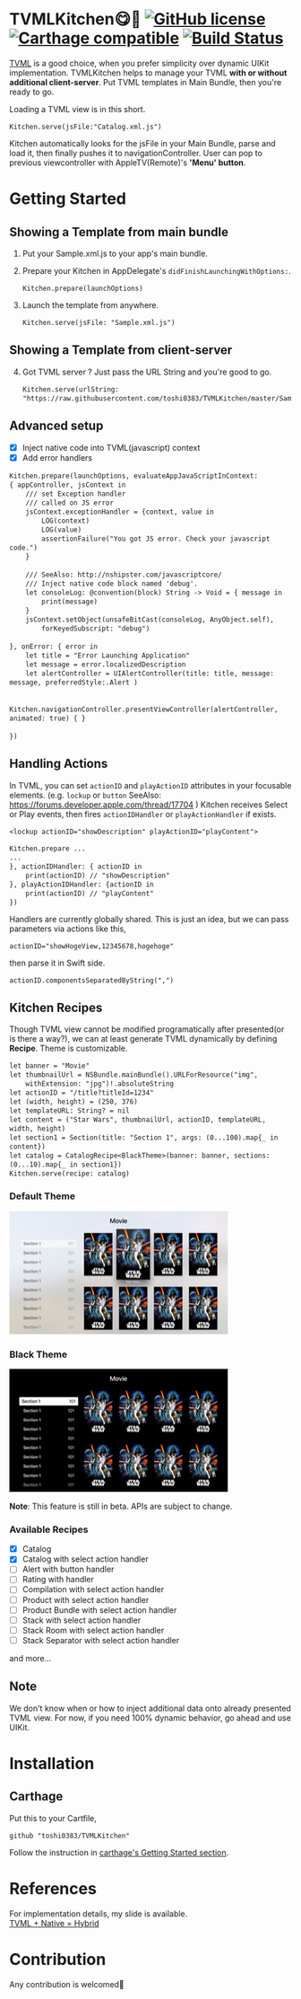 # TVMLKitchen😋🍴  [![GitHub license](https://img.shields.io/badge/license-MIT-lightgrey.svg)](https://raw.githubusercontent.com/Carthage/Carthage/master/LICENSE.md) [![Carthage compatible](https://img.shields.io/badge/Carthage-compatible-4BC51D.svg?style=flat)](https://github.com/Carthage/Carthage) [![Build Status](https://www.bitrise.io/app/de994b854e5c425f.svg?token=GZp-KU8RDjmewA2Hdj27fQ)](https://www.bitrise.io/app/de994b854e5c425f)

[TVML](https://developer.apple.com/library/tvos/documentation/LanguagesUtilities/Conceptual/ATV_Template_Guide/) is a good choice, when you prefer simplicity over dynamic UIKit implementation. TVMLKitchen helps to manage your TVML **with or without additional client-server**.  Put TVML templates in Main Bundle, then you're ready to go.

Loading a TVML view is in this short.

```
Kitchen.serve(jsFile:"Catalog.xml.js")
```

Kitchen automatically looks for the jsFile in your Main Bundle, parse and load it, then finally pushes it to navigationController. User can pop to previous viewcontroller with AppleTV(Remote)'s **'Menu' button**.

# Getting Started

## Showing a Template from main bundle

1. Put your Sample.xml.js to your app's main bundle.

2. Prepare your Kitchen in AppDelegate's `didFinishLaunchingWithOptions:`.
    ```
    Kitchen.prepare(launchOptions)
    ```

3. Launch the template from anywhere.
    ```
    Kitchen.serve(jsFile: "Sample.xml.js")
    ```

## Showing a Template from client-server

<ol start="4">
<li><p>Got TVML server ? Just pass the URL String and you're good to go.</p>
    <pre><code>Kitchen.serve(urlString: "https://raw.githubusercontent.com/toshi0383/TVMLKitchen/master/SampleRecipe/Catalog.xml.js")</code></pre>

</li></ol>

## Advanced setup

- [x] Inject native code into TVML(javascript) context
- [x] Add error handlers

```
Kitchen.prepare(launchOptions, evaluateAppJavaScriptInContext:
{ appController, jsContext in
    /// set Exception handler
    /// called on JS error
    jsContext.exceptionHandler = {context, value in
        LOG(context)
        LOG(value)
        assertionFailure("You got JS error. Check your javascript code.")
    }

    /// SeeAlso: http://nshipster.com/javascriptcore/
    /// Inject native code block named 'debug'.
    let consoleLog: @convention(block) String -> Void = { message in
        print(message)
    }
    jsContext.setObject(unsafeBitCast(consoleLog, AnyObject.self),
        forKeyedSubscript: "debug")

}, onError: { error in
    let title = "Error Launching Application"
    let message = error.localizedDescription
    let alertController = UIAlertController(title: title, message: message, preferredStyle:.Alert )

    Kitchen.navigationController.presentViewController(alertController, animated: true) { }

})
```

## Handling Actions
In TVML, you can set `actionID` and `playActionID` attributes in your focusable elements. (e.g. `lockup` or `button` SeeAlso: https://forums.developer.apple.com/thread/17704 ) Kitchen receives Select or Play events, then fires `actionIDHandler` or `playActionHandler` if exists.

```
<lockup actionID="showDescription" playActionID="playContent">
```

```
Kitchen.prepare ...
...
}, actionIDHandler: { actionID in
    print(actionID) // "showDescription"
}, playActionIDHandler: {actionID in
    print(actionID) // "playContent"
})
```

Handlers are currently globally shared. This is just an idea, but we can pass parameters via actions like this,

```
actionID="showHogeView,12345678,hogehoge"
```

then parse it in Swift side.
```
actionID.componentsSeparatedByString(",")
```

## Kitchen Recipes
Though TVML view cannot be modified programatically after presented(or is there a way?), we can at least generate TVML dynamically by defining **Recipe**. Theme is customizable.

```
let banner = "Movie"
let thumbnailUrl = NSBundle.mainBundle().URLForResource("img",
    withExtension: "jpg")!.absoluteString
let actionID = "/title?titleId=1234"
let (width, height) = (250, 376)
let templateURL: String? = nil
let content = ("Star Wars", thumbnailUrl, actionID, templateURL, width, height)
let section1 = Section(title: "Section 1", args: (0...100).map{_ in content})
let catalog = CatalogRecipe<BlackTheme>(banner: banner, sections: (0...10).map{_ in section1})
Kitchen.serve(recipe: catalog)
```

### Default Theme
![Catalog Recipe looks like this](image/ss.png)

### Black Theme
![Catalog Recipe looks like this](image/ss-black.png)

**Note**: This feature is still in beta. APIs are subject to change.

### Available Recipes

- [x] Catalog
- [x] Catalog with select action handler
- [ ] Alert with button handler
- [ ] Rating with handler
- [ ] Compilation with select action handler
- [ ] Product with select action handler
- [ ] Product Bundle with select action handler
- [ ] Stack with select action handler
- [ ] Stack Room with select action handler
- [ ] Stack Separator with select action handler

and more...

## Note
We don't know when or how to inject additional data onto already presented TVML view.
For now, if you need 100% dynamic behavior, go ahead and use UIKit.

# Installation

## Carthage
Put this to your Cartfile,
```
github "toshi0383/TVMLKitchen"
```

Follow the instruction in [carthage's Getting Started section](https://github.com/Carthage/Carthage#getting-started).

# References
For implementation details, my slide is available.  
[TVML + Native = Hybrid](https://speakerdeck.com/toshi0383/tvml-plus-native-equals-hybrid)

# Contribution
Any contribution is welcomed🎉

